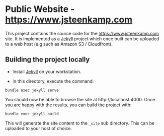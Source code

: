 # Public Website - https://www.jsteenkamp.com

This project contains the source code for the https://www.jsteenkamp.com site. It is implemented as a [Jekyll](https://jekyllrb.com/) project which once built can be uploaded to a web host (e.g such as Amazon S3 / Cloudfront).  

## Building the project locally

* Install [Jekyll](https://jekyllrb.com/) on your workstation.
  
* In this directory, execute the command:

```
bundle exec jekyll serve
```

You should now be able to browse the site at http://localhost:4000. Once you are happy with the results, you can build the project with: 

```
bundle exec jekyll build
```

This will generate the site content to the `_site` sub directory. This can be uploaded to your host of choice.


